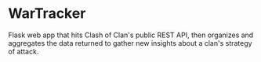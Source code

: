 # WarTracker
 Flask web app that hits Clash of Clan's public REST API, then organizes and aggregates the data returned to gather new insights about a clan's strategy of attack.
